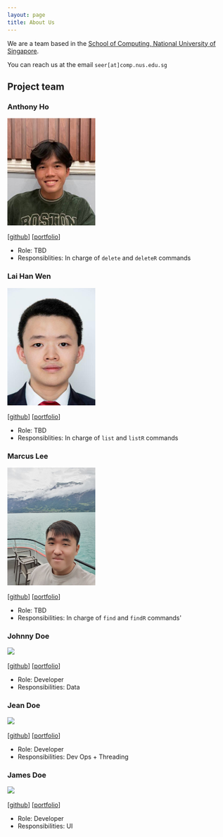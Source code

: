 ```yaml
---
layout: page
title: About Us
---
```


We are a team based in the [School of Computing, National University of Singapore](http://www.comp.nus.edu.sg).

You can reach us at the email `seer[at]comp.nus.edu.sg`

## Project team

### Anthony Ho

<img src="images/anthony.png" width="200px">


[[github](https://github.com/anthonyhoth)]
[[portfolio](team/anthony.md)]

* Role: TBD
* Responsiblities: In charge of `delete` and `deleteR` commands

### Lai Han Wen

<img src="images/hanwenlai.png" width="200px">


[[github](https://github.com/hanwenlai)]
[[portfolio](team/hanwenlai.md)]

* Role: TBD
* Responsiblities: In charge of `list` and `listR` commands

### Marcus Lee

<img src="images/marclzh.png" width="200px">

[[github](https://github.com/marclzh)]
[[portfolio](team/marclzh.md)]

* Role: TBD
* Responsibilities: In charge of `find` and `findR` commands'

### Johnny Doe

<img src="images/johndoe.png" width="200px">

[[github](http://github.com/johndoe)] [[portfolio](team/johndoe.md)]

* Role: Developer
* Responsibilities: Data

### Jean Doe

<img src="images/johndoe.png" width="200px">

[[github](http://github.com/johndoe)]
[[portfolio](team/johndoe.md)]

* Role: Developer
* Responsibilities: Dev Ops + Threading

### James Doe

<img src="images/johndoe.png" width="200px">

[[github](http://github.com/johndoe)]
[[portfolio](team/johndoe.md)]

* Role: Developer
* Responsibilities: UI
